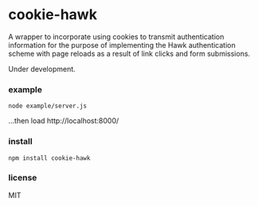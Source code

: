 # cookie-hawk

A wrapper to incorporate using cookies to transmit authentication information for the purpose of 
implementing the Hawk authentication scheme with page reloads as a result of link clicks and form
submissions.

Under development.

### example
```
node example/server.js
```
...then load http://localhost:8000/

### install
```
npm install cookie-hawk
```

### license

MIT

